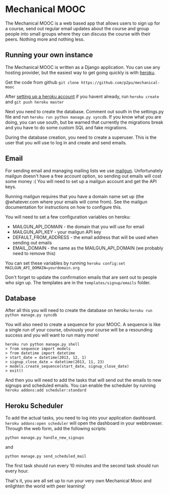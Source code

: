 # Mechanical MOOC

The Mechanical MOOC is a web based app that allows users to sign up for a course, send out regular email updates about the course and group people into small groups where they can discuss the course with their peers. Nothing more and nothing less.

## Running your own instance

The Mechanical MOOC is written as a Django application. You can use any hosting provider, but the easiest way to get going quickly is with [heroku](https://www.heroku.com/).

Get the code from github `git clone https://github.com/p2pu/mechanical-mooc`

After [setting up a heroku account](https://devcenter.heroku.com/articles/quickstart#step-4-deploy-an-application) if you havent already, run `heroku create` and `git push heroku master`

Next you need to create the database. Comment out south in the settings.py file and run `heroku run python manage.py syncdb`. If you know what you are doing, you can use south, but be warned that currently the migrations break and you have to do some custom SQL and fake migrations.

During the database creation, you need to create a superuser. This is the user that you will use to log in and create and send emails.

## Email

For sending email and managing mailing lists we use [mailgun](http://mailgun.com/). Unfortunately mailgun doesn't have a free account option, so sending out emails will cost some money :( You will need to set up a mailgun account and get the API keys.

Running mailgun requires that you have a domain name set up (the @whatever.com where your emails will come from). See the mailgun documentation for instructions on how to configure this.

You will need to set a few configuration variables on heroku:
- MAILGUN_API_DOMAIN - the domain that you will use for email
- MAILGUN_API_KEY - your mailgun API key
- DEFAULT_FROM_ADDRESS - the email address that will be used when sending out emails
- EMAIL_DOMAIN - the same as the MAILGUN_API_DOMAIN (we probably need to remove this)

You can set these variables by running `heroku config:set MAILGUN_API_DOMAIN=yourdomain.org`

Don't forget to update the confirmation emails that are sent out to people who sign up. The templates are in the `templates/signup/emails` folder. 

## Database 

After all this you will need to create the database on heroku `heroku run python manage.py syncdb`

You will also need to create a sequence for your MOOC. A sequence is like a single run of your course, obviously your course will be a resounding success and you will want to run many more!

    heroku run python manage.py shell
    > from sequence import models
    > from datetime import datetime
    > start_date = datetime(2013, 12, 1)
    > signup_close_date = datetime(2013, 11, 23)
    > models.create_sequence(start_date, signup_close_date)
    > exit()

And then you will need to add the tasks that will send out the emails to new signups and scheduled emails. You can enable the scheduler by running `heroku addons:add scheduler:standard`

## Heroku Scheduler

To add the actual tasks, you need to log into your application dashboard. `heroku addons:open scheduler` will open the dashboard in your webbrowser. Through the web form, add the following scripts:

    python manage.py handle_new_signups

and

    python manage.py send_scheduled_mail

The first task should run every 10 minutes and the second task should run every hour.

That's it, you are all set up to run your very own Mechanical Mooc and enlighten the world with peer learning!
